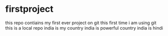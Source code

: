 # firstproject
this repo contiains  my first ever project on git
this first time i am using git
this is a local repo
india is my country
india is powerful country
india is hindi 

